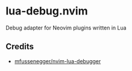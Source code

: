 # lua-debug.nvim
Debug adapter for Neovim plugins written in Lua

## Credits

* [mfussenegger/nvim-lua-debugger](https://github.com/mfussenegger/nvim-lua-debugger)
